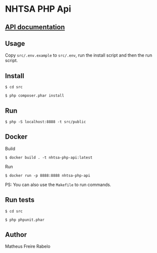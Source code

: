 # NHTSA PHP Api

## [API documentation](https://matheusrabelo.github.io/NHTSA-PHP-API/docs/dist/)

## Usage

Copy `src/.env.example` to `src/.env`, run the install script and then the run script.

## Install

`$ cd src`

`$ php composer.phar install`

## Run

`$ php -S localhost:8888 -t src/public`

## Docker

Build
```
$ docker build . -t nhtsa-php-api:latest
```

Run

```
$ docker run -p 8888:8888 nhtsa-php-api
```

PS: You can also use the `Makefile` to run commands.

## Run tests

`$ cd src`

`$ php phpunit.phar`

## Author
Matheus Freire Rabelo